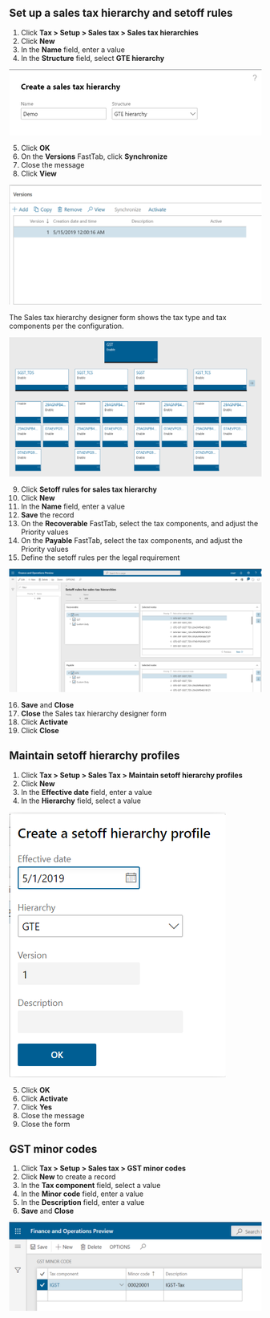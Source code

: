 ## Set up a sales tax hierarchy and setoff rules

1. Click **Tax > Setup > Sales tax > Sales tax hierarchies**
2. Click **New**
3. In the **Name** field, enter a value
4. In the **Structure** field, select **GTE hierarchy**

![](media/GST-Whitepaper/Annotation-2019-05-15-145825.png)

5. Click **OK**
6. On the **Versions** FastTab, click **Synchronize**
7. Close the message
8. Click **View**

![](media/GST-Whitepaper/Annotation-2019-05-15-150106.png)

The Sales tax hierarchy designer form shows the tax type and tax components per the configuration.

![](media/GST-Whitepaper/Annotation-2019-05-15-150259.png)

9. Click **Setoff rules for sales tax hierarchy**
10. Click **New**
11. In the **Name** field, enter a value
12. **Save** the record
13. On the **Recoverable** FastTab, select the tax components, and adjust the Priority values
14. On the **Payable** FastTab, select the tax components, and adjust the Priority values
15. Define the setoff rules per the legal requirement

![](media/GST-Whitepaper/Annotation-2019-05-15-150432.png)

16. **Save** and **Close**
17. **Close** the Sales tax hierarchy designer form
18. Click **Activate**
19. Click **Close**



## Maintain setoff hierarchy profiles

1. Click **Tax > Setup > Sales Tax > Maintain setoff hierarchy profiles**
2. Click **New**
3. In the **Effective date** field, enter a value
4. In the **Hierarchy** field, select a value

![](media/GST-Whitepaper/Annotation-2019-05-15-150613.png)

5. Click **OK**
6. Click **Activate**
7. Click **Yes**
8. Close the message
9. Close the form

## GST minor codes

1. Click **Tax > Setup > Sales tax > GST minor codes**
2. Click **New** to create a record
3. In the **Tax component** field, select a value
4. In the **Minor code** field, enter a value
5. In the **Description** field, enter a value
6. **Save** and **Close**

![](media/GST-Whitepaper/Annotation-2019-05-15-151254.png)